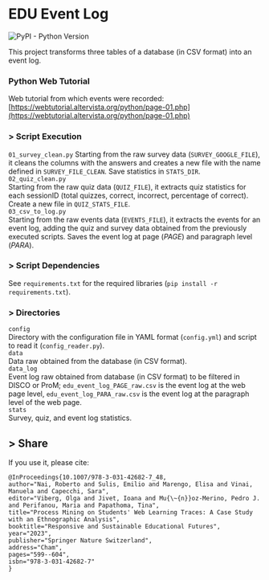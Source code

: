 # EDU Event Log
![PyPI - Python Version](https://img.shields.io/badge/python-3.12-3776AB?logo=python)    

This project transforms three tables of a database (in CSV format) into an event log.

### Python Web Tutorial
Web tutorial from which events were recorded: [https://webtutorial.altervista.org/python/page-01.php](https://webtutorial.altervista.org/python/page-01.php)  

### > Script Execution
```01_survey_clean.py```
Starting from the raw survey data (```SURVEY_GOOGLE_FILE```), it cleans the columns with the answers and creates a new file with the name defined in ```SURVEY_FILE_CLEAN```. Save statistics in ```STATS_DIR```.  
```02_quiz_clean.py```  
Starting from the raw quiz data (```QUIZ_FILE```), it extracts quiz statistics for each sessionID (total quizzes, correct, incorrect, percentage of correct). Create a new file in ```QUIZ_STATS_FILE```.    
```03_csv_to_log.py```  
Starting from the raw events data (```EVENTS_FILE```), it extracts the events for an event log, adding the quiz and survey data obtained from the previously executed scripts. Saves the event log at page (_PAGE_) and paragraph level (_PARA_).   

### > Script Dependencies
See ```requirements.txt``` for the required libraries (```pip install -r requirements.txt```).  

### > Directories
```config```  
Directory with the configuration file in YAML format (```config.yml```) and script to read it (```config_reader.py```).    
```data```  
Data raw obtained from the database (in CSV format).  
```data_log```    
Event log raw obtained from database (in CSV format) to be filtered in DISCO or ProM; ```edu_event_log_PAGE_raw.csv``` is the event log at the web page level, ```edu_event_log_PARA_raw.csv``` is the event log at the paragraph level of the web page.  
```stats```    
Survey, quiz, and event log statistics. 

## > Share
If you use it, please cite:    
```
@InProceedings{10.1007/978-3-031-42682-7_48,
author="Nai, Roberto and Sulis, Emilio and Marengo, Elisa and Vinai, Manuela and Capecchi, Sara",
editor="Viberg, Olga and Jivet, Ioana and Mu{\~{n}}oz-Merino, Pedro J. and Perifanou, Maria and Papathoma, Tina",
title="Process Mining on Students' Web Learning Traces: A Case Study with an Ethnographic Analysis",
booktitle="Responsive and Sustainable Educational Futures",
year="2023",
publisher="Springer Nature Switzerland",
address="Cham",
pages="599--604",
isbn="978-3-031-42682-7"
}
```